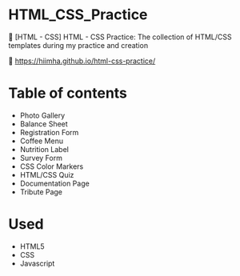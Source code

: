 # HTML_CSS_Practice

🌸 [HTML - CSS] HTML - CSS Practice: The collection of HTML/CSS templates during my practice and creation

📌 https://hiimha.github.io/html-css-practice/

# Table of contents

- Photo Gallery
- Balance Sheet
- Registration Form
- Coffee Menu
- Nutrition Label
- Survey Form
- CSS Color Markers
- HTML/CSS Quiz
- Documentation Page
- Tribute Page

# Used

- HTML5
- CSS
- Javascript
